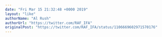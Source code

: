 ```yaml
---
date: "Fri Mar 15 21:32:48 +0000 2019"
layout: "like"
authorName: "Al Rush"
authorUrl: "https://twitter.com/RAF_IFA"
originalPost: "https://twitter.com/RAF_IFA/status/1106669602971570176"
---
```

